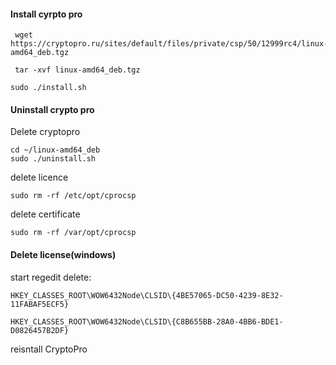 #### Install cyrpto pro
```
 wget https://cryptopro.ru/sites/default/files/private/csp/50/12999rc4/linux-amd64_deb.tgz
```
```
 tar -xvf linux-amd64_deb.tgz
```
```
sudo ./install.sh
```

#### Uninstall crypto pro

Delete cryptopro
```
cd ~/linux-amd64_deb
sudo ./uninstall.sh
```
delete licence
```
sudo rm -rf /etc/opt/cprocsp
```
delete certificate
```
sudo rm -rf /var/opt/cprocsp
```

#### Delete license(windows)
start regedit
delete:
```
HKEY_CLASSES_ROOT\WOW6432Node\CLSID\{4BE57065-DC50-4239-8E32-11FABAF5ECF5}
```
```
HKEY_CLASSES_ROOT\WOW6432Node\CLSID\{C8B655BB-28A0-4BB6-BDE1-D0826457B2DF}
```
reisntall CryptoPro
